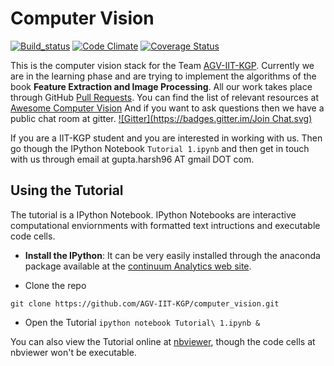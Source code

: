 Computer Vision
===============
[![Build_status](https://travis-ci.org/AGV-IIT-KGP/computer_vision.svg?branch=master)](https://travis-ci.org/AGV-IIT-KGP/computer_vision) [![Code Climate](https://codeclimate.com/github/AGV-IIT-KGP/computer_vision/badges/gpa.svg)](https://codeclimate.com/github/AGV-IIT-KGP/computer_vision) [![Coverage Status](https://coveralls.io/repos/AGV-IIT-KGP/computer_vision/badge.svg)](https://coveralls.io/r/AGV-IIT-KGP/computer_vision)  

This is the computer vision stack for the Team [AGV-IIT-KGP](http://www.agv.iitkgp.ac.in/).
Currently we are in the learning phase and are trying to implement the
algorithms of the book **Feature Extraction and Image Processing**. All our
work takes place through GitHub [Pull Requests](https://github.com/AGV-IIT-KGP/computer_vision/pulls).
You can find the list of relevant resources at [Awesome Computer Vision](https://github.com/AGV-IIT-KGP/awesome-computer-vision)
And if you want to ask questions then we have a public chat room at gitter.
[![Gitter](https://badges.gitter.im/Join Chat.svg)](https://gitter.im/AGV-IIT-KGP/computer_vision?utm_source=badge&utm_medium=badge&utm_campaign=pr-badge&utm_content=badge)

If you are a IIT-KGP student and you are interested in working with us. Then go
though the IPython Notebook `Tutorial 1.ipynb` and then get in touch with us
through email at gupta.harsh96 AT gmail DOT com.

Using the Tutorial
------------------

The tutorial is a IPython Notebook. IPython Notebooks are interactive
computational enviornments with formatted text intructions and executable code
cells.

* **Install the IPython**: It can be very easily installed through the anaconda
  package available at the [continuum Analytics web site](http://continuum.io/downloads).

* Clone the repo

`git clone https://github.com/AGV-IIT-KGP/computer_vision.git`

* Open the Tutorial
`ipython notebook Tutorial\ 1.ipynb &`

You can also view the Tutorial online at [nbviewer](http://nbviewer.ipython.org/github/AGV-IIT-KGP/computer_vision/blob/master/Tutorial%201.ipynb),
though the code cells at nbviewer won't be executable.

